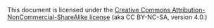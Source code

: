 This document is licensed under the [Creative Commons Attribution-NonCommercial-ShareAlike license](http://creativecommons.org/licenses/by-nc-sa/4.0/deed.en_US) (aka CC BY-NC-SA, version 4.0.)

